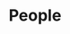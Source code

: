 ---
title: People
type: landing

sections:
  - block: people
    content:
      title: People
      # Choose which groups/teams of users to display.
      #   Edit `user_groups` in each user's profile to add them to one or more of these groups.
      user_groups:
        - Researchers
        - PhD Students
        - Administration
        - Honorary
        - Former Members
      # sort_by: Params.last_name
      sort_by: Weight
      # sort_ascending: true
    design:
      view: card
      show_interests: false
      show_role: true
      show_social: true
      css_class: universal-wrapper

  - block: markdown
    content:
      title: Former Heads of VC Lab
      text: |
        - [Roberto Scopigno](https://vcg.isti.cnr.it/~scopigno/) - *Research Director, currently director of ISTI*
        - [Claudio Montani](https://vcg.isti.cnr.it/~montani/) - *Research Director, Retired*
    design:
      css_class: universal-wrapper
        

  - block: markdown
    content:
      title: Former Members
      text: |
        - [Arslan Siddique](../author/Arslan-Siddique/) - *Phd* (since 2024 Research Fellow at Sant'Anna School of Advanced Studies)
        - Francesca De Mitry - *Administration* (moved to a different department in 2024)
        - Thomas Alderighi - *Phd & Research Fellow* (since 2023 ANSYS)
        - Andrea Maggiordomo - *Phd* - (since 2023 NVIDIA)*
        - [Nico Pietroni](https://www.nicopietroni.com/)  *researcher*  (moved in 2017 to Univ. of Technology Sydney)
        - Guido Ranzuglia *Research Fellow* (moved in 2017 to UTS Rapido Sydney)
        - Stefano Nuvoli - *Research Fellow* (moved in 2022 to Amazon)
        - Andrea Baldacci - *Phd*
        - Luca Benedetti - *Phd*
        - Daniele Bernabei - *Phd*
        - Rita Borgo - *Phd*
        - Paolo Brivio - *Phd*
        - Giuseppe Croccia - *Research Fellow*
        - Marco Di Benedetto - *Phd, Research Fellow*
        - Daniele Duranti - *Phd*
        - Irene Filoscia - *Research Fellow*
        - Valeria Garro - *Research Fellow*
        - Gael Guennebaud - *Visiting*
        - Kai Hormann - *Visiting*
        - Frederic Larue - *Visiting*
        - Iason Manolas - *Phd*
        - Giorgio Marcias - *Phd*
        - Stefano Marras - *Phd*
        - Ricardo Marroquim - *Visiting*
        - Nicolas Mellado - *Visiting*
        - Cesar Mendoza - *Visiting*
        - Gregorio Palmas - *Phd*
        - Claudio Rocchini - *Research Fellow*
        - Manuele Sabbadin - *Phd*
        - Andrea Spinelli - *Research Fellow*
    design:
      css_class: universal-wrapper
---